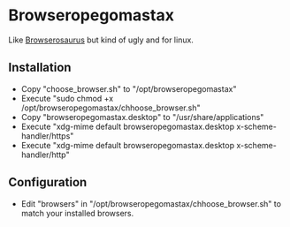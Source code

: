 # Browseropegomastax
Like [Browserosaurus](https://github.com/will-stone/browserosaurus) but kind of ugly and for linux.

## Installation

- Copy "choose_browser.sh" to "/opt/browseropegomastax"
- Execute "sudo chmod +x /opt/browseropegomastax/chhoose_browser.sh"
- Copy "browseropegomastax.desktop" to "/usr/share/applications"
- Execute "xdg-mime default browseropegomastax.desktop x-scheme-handler/https"
- Execute "xdg-mime default browseropegomastax.desktop x-scheme-handler/http"

## Configuration

- Edit "browsers" in "/opt/browseropegomastax/chhoose_browser.sh" to match your installed browsers.
